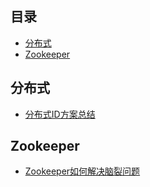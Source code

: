 

## 目录

- [分布式](#分布式)
- [Zookeeper](#Zookeeper)

## 分布式
* [分布式ID方案总结](分布式/分布式ID方案总结.md)

## Zookeeper
* [Zookeeper如何解决脑裂问题](Zookeeper/Zookeeper如何解决脑裂问题.md)